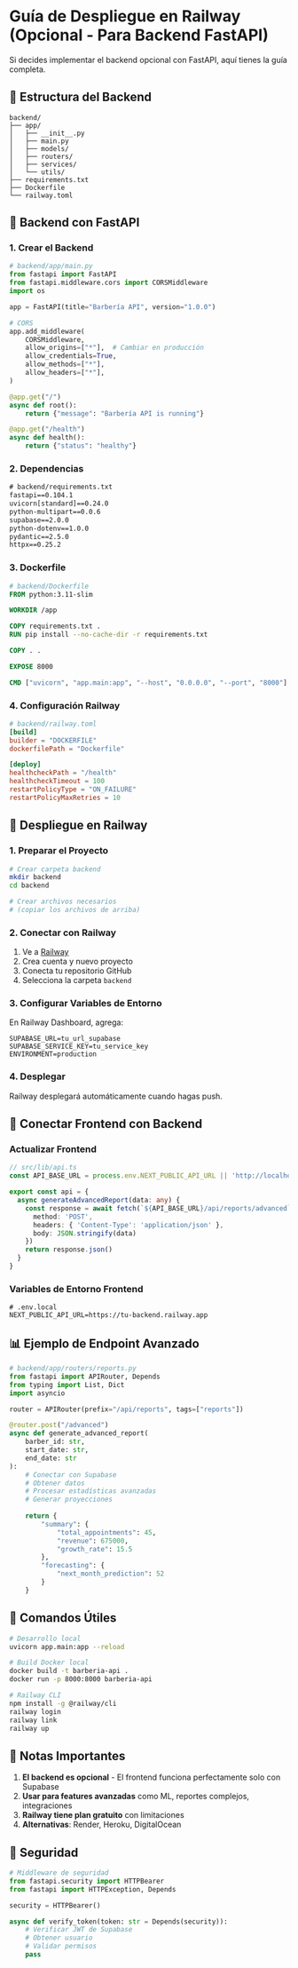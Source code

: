 # Guía de Despliegue en Railway (Opcional - Para Backend FastAPI)

Si decides implementar el backend opcional con FastAPI, aquí tienes la guía completa.

## 📁 Estructura del Backend

```
backend/
├── app/
│   ├── __init__.py
│   ├── main.py
│   ├── models/
│   ├── routers/
│   ├── services/
│   └── utils/
├── requirements.txt
├── Dockerfile
└── railway.toml
```

## 🐍 Backend con FastAPI

### 1. Crear el Backend

```python
# backend/app/main.py
from fastapi import FastAPI
from fastapi.middleware.cors import CORSMiddleware
import os

app = FastAPI(title="Barbería API", version="1.0.0")

# CORS
app.add_middleware(
    CORSMiddleware,
    allow_origins=["*"],  # Cambiar en producción
    allow_credentials=True,
    allow_methods=["*"],
    allow_headers=["*"],
)

@app.get("/")
async def root():
    return {"message": "Barbería API is running"}

@app.get("/health")
async def health():
    return {"status": "healthy"}
```

### 2. Dependencias

```txt
# backend/requirements.txt
fastapi==0.104.1
uvicorn[standard]==0.24.0
python-multipart==0.0.6
supabase==2.0.0
python-dotenv==1.0.0
pydantic==2.5.0
httpx==0.25.2
```

### 3. Dockerfile

```dockerfile
# backend/Dockerfile
FROM python:3.11-slim

WORKDIR /app

COPY requirements.txt .
RUN pip install --no-cache-dir -r requirements.txt

COPY . .

EXPOSE 8000

CMD ["uvicorn", "app.main:app", "--host", "0.0.0.0", "--port", "8000"]
```

### 4. Configuración Railway

```toml
# backend/railway.toml
[build]
builder = "DOCKERFILE"
dockerfilePath = "Dockerfile"

[deploy]
healthcheckPath = "/health"
healthcheckTimeout = 100
restartPolicyType = "ON_FAILURE"
restartPolicyMaxRetries = 10
```

## 🚀 Despliegue en Railway

### 1. Preparar el Proyecto

```bash
# Crear carpeta backend
mkdir backend
cd backend

# Crear archivos necesarios
# (copiar los archivos de arriba)
```

### 2. Conectar con Railway

1. Ve a [Railway](https://railway.app)
2. Crea cuenta y nuevo proyecto
3. Conecta tu repositorio GitHub
4. Selecciona la carpeta `backend`

### 3. Configurar Variables de Entorno

En Railway Dashboard, agrega:
```
SUPABASE_URL=tu_url_supabase
SUPABASE_SERVICE_KEY=tu_service_key
ENVIRONMENT=production
```

### 4. Desplegar

Railway desplegará automáticamente cuando hagas push.

## 🔗 Conectar Frontend con Backend

### Actualizar Frontend

```typescript
// src/lib/api.ts
const API_BASE_URL = process.env.NEXT_PUBLIC_API_URL || 'http://localhost:8000'

export const api = {
  async generateAdvancedReport(data: any) {
    const response = await fetch(`${API_BASE_URL}/api/reports/advanced`, {
      method: 'POST',
      headers: { 'Content-Type': 'application/json' },
      body: JSON.stringify(data)
    })
    return response.json()
  }
}
```

### Variables de Entorno Frontend

```env
# .env.local
NEXT_PUBLIC_API_URL=https://tu-backend.railway.app
```

## 📊 Ejemplo de Endpoint Avanzado

```python
# backend/app/routers/reports.py
from fastapi import APIRouter, Depends
from typing import List, Dict
import asyncio

router = APIRouter(prefix="/api/reports", tags=["reports"])

@router.post("/advanced")
async def generate_advanced_report(
    barber_id: str,
    start_date: str,
    end_date: str
):
    # Conectar con Supabase
    # Obtener datos
    # Procesar estadísticas avanzadas
    # Generar proyecciones
    
    return {
        "summary": {
            "total_appointments": 45,
            "revenue": 675000,
            "growth_rate": 15.5
        },
        "forecasting": {
            "next_month_prediction": 52
        }
    }
```

## 🔧 Comandos Útiles

```bash
# Desarrollo local
uvicorn app.main:app --reload

# Build Docker local
docker build -t barberia-api .
docker run -p 8000:8000 barberia-api

# Railway CLI
npm install -g @railway/cli
railway login
railway link
railway up
```

## 📝 Notas Importantes

1. **El backend es opcional** - El frontend funciona perfectamente solo con Supabase
2. **Usar para features avanzadas** como ML, reportes complejos, integraciones
3. **Railway tiene plan gratuito** con limitaciones
4. **Alternativas**: Render, Heroku, DigitalOcean

## 🔐 Seguridad

```python
# Middleware de seguridad
from fastapi.security import HTTPBearer
from fastapi import HTTPException, Depends

security = HTTPBearer()

async def verify_token(token: str = Depends(security)):
    # Verificar JWT de Supabase
    # Obtener usuario
    # Validar permisos
    pass
```
